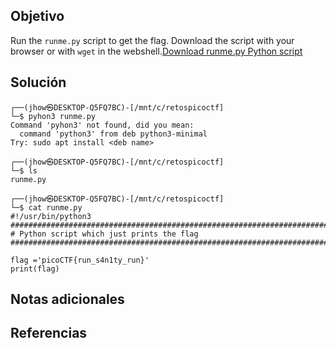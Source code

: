 ## Objetivo
Run the `runme.py` script to get the flag. Download the script with your browser or with `wget` in the webshell.[Download runme.py Python script](https://artifacts.picoctf.net/c/34/runme.py)
## Solución
```
┌──(jhow㉿DESKTOP-Q5FQ7BC)-[/mnt/c/retospicoctf]
└─$ pyhon3 runme.py
Command 'pyhon3' not found, did you mean:
  command 'python3' from deb python3-minimal
Try: sudo apt install <deb name>

┌──(jhow㉿DESKTOP-Q5FQ7BC)-[/mnt/c/retospicoctf]
└─$ ls
runme.py

┌──(jhow㉿DESKTOP-Q5FQ7BC)-[/mnt/c/retospicoctf]
└─$ cat runme.py
#!/usr/bin/python3
################################################################################
# Python script which just prints the flag
################################################################################

flag ='picoCTF{run_s4n1ty_run}'
print(flag)
```
## Notas adicionales

## Referencias